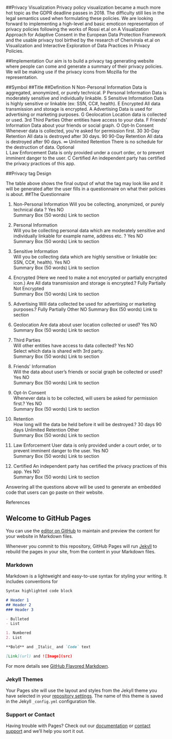 ##Privacy Visualization
Privacy policy visualization became a much more hot topic as the GDPR deadline passes in 2018. The difficulty still lies in the legal semantics used when formulating these policies. We are looking forward to implementing a high-level and basic emoticon representation of privacy policies following the works of Rossi et.al on A Visualization Approach for Adaptive Consent in the European Data Protection Framework and the usable privacy tool birthed by the research of Cherivirala et.al  on Visualization and Interactive Exploration of Data Practices in Privacy Policies.


##Implementation
Our aim is to build a privacy tag generating website where people can come and generate a summary of their privacy policies. We will be making use if the privacy icons from Mozilla for the representation.
 
##Symbol	##Title	##Definition
N	Non-Personal Information	Data is aggregated, anonymized, or purely technical.
P	Personal Information	Data is moderately sensitive and individually linkable.
S	Sensitive Information	Data is highly sensitive or linkable (ex: SSN, CC#, health).
E	Encrypted	All data transmission and storage is encrypted.
A	Advertising	Data is used for advertising or marketing purposes.
G	Geolocation	Location data is collected or used.
3rd	Third Parties	Other entities have access to your data.
F	Friends' Information	Data about your friends or social graph.
O	Opt-In Consent	Whenever data is collected, you're asked for permission first.
30	30-Day Retention	All data is destroyed after 30 days.
90	90-Day Retention	All data is destroyed after 90 days.
∞	Unlimited Retention	There is no schedule for the destruction of data.
Optional		
L	Law Enforcement	Data is only provided under a court order, or to prevent imminent danger to the user.
C	Certified	An independent party has certified the privacy practices of this app.

##Privacy tag Design
 
The table above shows the final output of what the tag may look like and it will be generated after the user fills in a questionnaire on what their policies is about.
 ##The Questionnaire
1.	Non-Personal Information 
Will you be collecting, anonymized, or purely technical data ?
Yes 		NO  
Summary  Box (50 words)				Link to section

2.	Personal Information	
Will you be collecting personal data which are moderately sensitive and individually linkable for example name, address  etc. ?
Yes 		NO  
Summary Box (50 words)				Link to section

3.	Sensitive Information	
Will you be collecting data which are highly sensitive or linkable (ex: SSN, CC#, health).
Yes 		NO  
Summary Box (50 words)				Link to section

4.	Encrypted (Here we need to make a not encrypted or partially encrypted icon.)
Are All data transmission and storage is encrypted.?
Fully 		Partially   Not Encrypted  
Summary Box (50 words)				Link to section

5.	Advertising	
Will data collected be used for advertising or marketing purposes.?
Fully 		Partially   	Other   NO
Summary Box (50 words)				Link to section


6.	Geolocation	
Are data about user location collected or used?
Yes 		NO  
Summary Box (50 words)				Link to section

7.	Third Parties	
Will other entities have access to data collected? 
Yes 		NO  
Select which data is shared with 3rd party. 		
Summary Box (50 words)				Link to section

8.	Friends' Information	
Will the data about user’s friends or social graph be collected or used? 
Yes 		NO  
Summary Box (50 words)				Link to section

9.	Opt-In Consent	
Whenever data is to be collected, will users be asked for permission first.?
Yes 		NO  
Summary Box (50 words)				Link to section
10.	Retention	
How long will the data be held before it will be destroyed.?
30 days 	 90 days	Unlimited Retention 		Other  
Summary Box (50 words)				Link to section

11.	Law Enforcement
User data is only provided under a court order, or to prevent imminent danger to the user.
Yes 		NO  
Summary Box (50 words)				Link to section
12.	Certified
An independent party has certified the privacy practices of this app.
Yes 		NO  
Summary Box (50 words)				Link to section



Answering all the questions above will be used to generate an embedded code that users can go paste on their website.



References





## Welcome to GitHub Pages

You can use the [editor on GitHub](https://github.com/hackng/privacy-tag/edit/master/README.md) to maintain and preview the content for your website in Markdown files.

Whenever you commit to this repository, GitHub Pages will run [Jekyll](https://jekyllrb.com/) to rebuild the pages in your site, from the content in your Markdown files.


### Markdown

Markdown is a lightweight and easy-to-use syntax for styling your writing. It includes conventions for

```markdown
Syntax highlighted code block

# Header 1
## Header 2
### Header 3

- Bulleted
- List

1. Numbered
2. List

**Bold** and _Italic_ and `Code` text

[Link](url) and ![Image](src)
```

For more details see [GitHub Flavored Markdown](https://guides.github.com/features/mastering-markdown/).

### Jekyll Themes

Your Pages site will use the layout and styles from the Jekyll theme you have selected in your [repository settings](https://github.com/hackng/privacy-tag/settings). The name of this theme is saved in the Jekyll `_config.yml` configuration file.

### Support or Contact

Having trouble with Pages? Check out our [documentation](https://help.github.com/categories/github-pages-basics/) or [contact support](https://github.com/contact) and we’ll help you sort it out.
